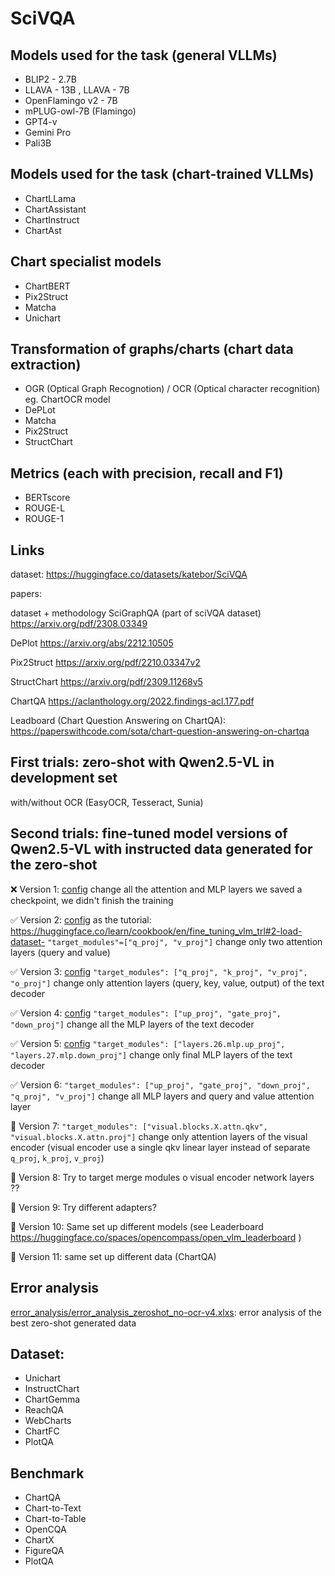 # SciVQA
## Models used for the task (general VLLMs)
- BLIP2 - 2.7B
- LLAVA - 13B , LLAVA - 7B
- OpenFlamingo v2 - 7B
- mPLUG-owl-7B (Flamingo)
- GPT4-v
- Gemini Pro
- Pali3B
## Models used for the task (chart-trained VLLMs)
- ChartLLama
- ChartAssistant
- ChartInstruct
- ChartAst
## Chart specialist models
- ChartBERT
- Pix2Struct
- Matcha
- Unichart


## Transformation of graphs/charts (chart data extraction)
- OGR (Optical Graph Recognotion) / OCR (Optical character recognition) eg. ChartOCR model
- DePLot
- Matcha
- Pix2Struct
- StructChart

## Metrics (each with precision, recall and F1)
- BERTscore
- ROUGE-L
- ROUGE-1

## Links

dataset:
https://huggingface.co/datasets/katebor/SciVQA

papers:

dataset + methodology
SciGraphQA (part of sciVQA dataset)
https://arxiv.org/pdf/2308.03349

DePlot
https://arxiv.org/abs/2212.10505

Pix2Struct
https://arxiv.org/pdf/2210.03347v2

StructChart
https://arxiv.org/pdf/2309.11268v5

ChartQA
https://aclanthology.org/2022.findings-acl.177.pdf

Leadboard (Chart Question Answering on ChartQA):
https://paperswithcode.com/sota/chart-question-answering-on-chartqa

## First trials: zero-shot with Qwen2.5-VL in development set
with/without OCR (EasyOCR, Tesseract, Sunia)

## Second trials: fine-tuned model versions of Qwen2.5-VL with instructed data generated for the zero-shot

❌ Version 1: [config](LoRa_versions/Version_1/adapter_config.json)
change all the attention and MLP layers
we saved a checkpoint, we didn't finish the training

✅ Version 2: [config](LoRa_versions/Version_2/adapter_config.json)
as the tutorial: https://huggingface.co/learn/cookbook/en/fine_tuning_vlm_trl#2-load-dataset-
`"target_modules"=["q_proj", "v_proj"]`
change only two attention layers (query and value)


✅ Version 3: [config](LoRa_versions/Version_3/adapter_config.json)
`"target_modules": ["q_proj", "k_proj", "v_proj", "o_proj"]`
change only attention layers (query, key, value, output) of the text decoder

✅ Version 4: [config](LoRa_versions/Version_4/adapter_config.json)
`"target_modules": ["up_proj", "gate_proj", "down_proj"]`
change all the MLP layers of the text decoder

✅ Version 5: [config](LoRa_versions/Version_5/adapter_config.json)
`"target_modules": ["layers.26.mlp.up_proj", "layers.27.mlp.down_proj"]`
change only final MLP layers of the text decoder

✅ Version 6:
`"target_modules": ["up_proj", "gate_proj", "down_proj", "q_proj", "v_proj"]`
change all MLP layers and query and value attention layer

🚧 Version 7:
`"target_modules": ["visual.blocks.X.attn.qkv", "visual.blocks.X.attn.proj"]`
change only attention layers of the visual encoder (visual encoder use a single qkv linear layer instead of separate   `q_proj`, `k_proj`, `v_proj`)

🚧 Version 8:
Try to target merge modules o visual encoder network layers ??

🚧 Version 9:
Try different adapters?

🚧 Version 10:
Same set up different models (see Leaderboard https://huggingface.co/spaces/opencompass/open_vlm_leaderboard )

🚧 Version 11:
same set up different data (ChartQA)

## Error analysis
[error_analysis/error_analysis_zeroshot_no-ocr-v4.xlxs](error_analysis/error_analysis_zeroshot_no-ocr-v4.xlsx): error analysis of the best zero-shot generated data

## Dataset:
- Unichart
- InstructChart
- ChartGemma
- ReachQA
- WebCharts
- ChartFC
- PlotQA

## Benchmark
- ChartQA
- Chart-to-Text
- Chart-to-Table
- OpenCQA
- ChartX
- FigureQA
- PlotQA